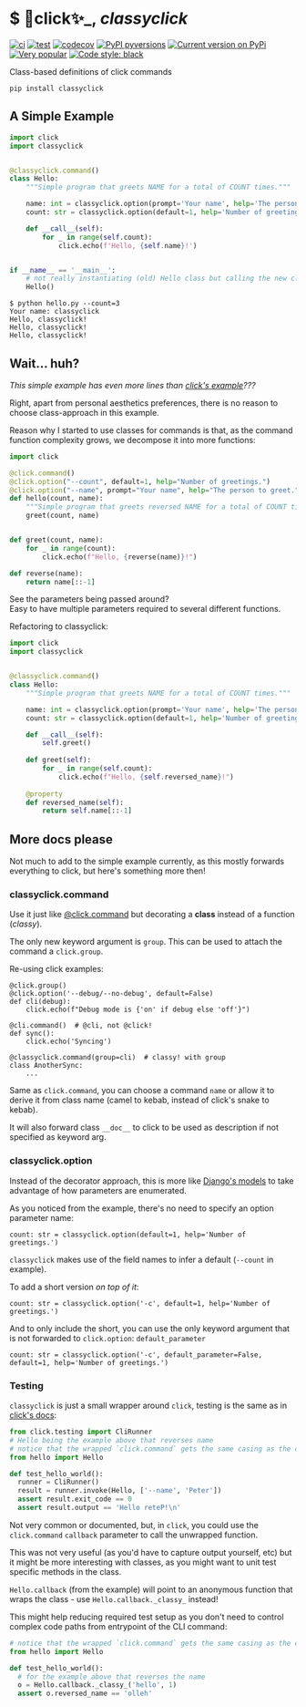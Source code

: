 # $ 🎩click✨_, _classyclick_

[![ci](https://github.com/fopina/classyclick/actions/workflows/publish-main.yml/badge.svg)](https://github.com/fopina/classyclick/actions/workflows/publish-main.yml)
[![test](https://github.com/fopina/classyclick/actions/workflows/test.yml/badge.svg)](https://github.com/fopina/classyclick/actions/workflows/test.yml)
[![codecov](https://codecov.io/github/fopina/classyclick/graph/badge.svg)](https://codecov.io/github/fopina/classyclick)
[![PyPI pyversions](https://img.shields.io/pypi/pyversions/classyclick.svg)](https://pypi.org/project/classyclick/)
[![Current version on PyPi](https://img.shields.io/pypi/v/classyclick)](https://pypi.org/project/classyclick/)
[![Very popular](https://img.shields.io/pypi/dm/classyclick)](https://pypistats.org/packages/classyclick)
[![Code style: black](https://img.shields.io/badge/code%20style-black-000000.svg)](https://github.com/psf/black)

Class-based definitions of click commands

```
pip install classyclick
```

## A Simple Example

```python
import click
import classyclick


@classyclick.command()
class Hello:
    """Simple program that greets NAME for a total of COUNT times."""

    name: int = classyclick.option(prompt='Your name', help='The person to greet.')
    count: str = classyclick.option(default=1, help='Number of greetings.')

    def __call__(self):
        for _ in range(self.count):
            click.echo(f'Hello, {self.name}!')


if __name__ == '__main__':
    # not really instantiating (old) Hello class but calling the new click-wrapping "Hello" function
    Hello()
```

```
$ python hello.py --count=3
Your name: classyclick
Hello, classyclick!
Hello, classyclick!
Hello, classyclick!
```

## Wait... huh?

_This simple example has even more lines than [click's example](https://github.com/pallets/click/blob/main/README.md#a-simple-example)???_

Right, apart from personal aesthetics preferences, there is no reason to choose class-approach in this example.

Reason why I started to use classes for commands is that, as the command function complexity grows, we decompose it into more functions:

```python
import click

@click.command()
@click.option("--count", default=1, help="Number of greetings.")
@click.option("--name", prompt="Your name", help="The person to greet.")
def hello(count, name):
    """Simple program that greets reversed NAME for a total of COUNT times."""
    greet(count, name)


def greet(count, name):
    for _ in range(count):
        click.echo(f"Hello, {reverse(name)}!")

def reverse(name):
    return name[::-1]
```

See the parameters being passed around?  
Easy to have multiple parameters required to several different functions.

Refactoring to classyclick:

```python
import click
import classyclick


@classyclick.command()
class Hello:
    """Simple program that greets NAME for a total of COUNT times."""

    name: int = classyclick.option(prompt='Your name', help='The person to greet.')
    count: str = classyclick.option(default=1, help='Number of greetings.')

    def __call__(self):
        self.greet()
    
    def greet(self):
        for _ in range(self.count):
            click.echo(f"Hello, {self.reversed_name}!")
    
    @property
    def reversed_name(self):
        return self.name[::-1]
```

## More docs please

Not much to add to the simple example currently, as this mostly forwards everything to click, but here's something more then!

### classyclick.command

Use it just like [@click.command](https://click.palletsprojects.com/en/stable/api/#click.command) but decorating a **class** instead of a function (*classy*).

The only new keyword argument is `group`. This can be used to attach the command a `click.group`.

Re-using click examples:

```
@click.group()
@click.option('--debug/--no-debug', default=False)
def cli(debug):
    click.echo(f"Debug mode is {'on' if debug else 'off'}")

@cli.command()  # @cli, not @click!
def sync():
    click.echo('Syncing')

@classyclick.command(group=cli)  # classy! with group
class AnotherSync:
    ...
```

Same as `click.command`, you can choose a command `name` or allow it to derive it from class name (camel to kebab, instead of click's snake to kebab).

It will also forward class `__doc__` to click to be used as description if not specified as keyword arg.

### classyclick.option

Instead of the decorator approach, this is more like [Django's models](https://docs.djangoproject.com/en/dev/topics/db/models/) to take advantage of how parameters are enumerated.

As you noticed from the example, there's no need to specify an option parameter name:

```
count: str = classyclick.option(default=1, help='Number of greetings.')
```

`classyclick` makes use of the field names to infer a default (`--count` in example).

To add a short version *on top of it*:

```
count: str = classyclick.option('-c', default=1, help='Number of greetings.')
```

And to only include the short, you can use the only keyword argument that is not forwarded to `click.option`: `default_parameter`

```
count: str = classyclick.option('-c', default_parameter=False, default=1, help='Number of greetings.')
```

### Testing

`classyclick` is just a small wrapper around `click`, testing is the same as in [click's docs](https://click.palletsprojects.com/en/stable/testing/#basic-testing):

```python
from click.testing import CliRunner
# Hello being the example above that reverses name
# notice that the wrapped `click.command` gets the same casing as the class
from hello import Hello

def test_hello_world():
  runner = CliRunner()
  result = runner.invoke(Hello, ['--name', 'Peter'])
  assert result.exit_code == 0
  assert result.output == 'Hello reteP!\n'
```

Not very common or documented, but, in `click`, you could use the `click.command` `callback` parameter to call the unwrapped function.  

This was not very useful (as you'd have to capture output yourself, etc) but it might be more interesting with classes, as you might want to unit test specific methods in the class.

`Hello.callback` (from the example) will point to an anonymous function that wraps the class - use `Hello.callback._classy_` instead!

This might help reducing required test setup as you don't need to control complex code paths from entrypoint of the CLI command:

```python
# notice that the wrapped `click.command` gets the same casing as the class
from hello import Hello

def test_hello_world():
  # for the example above that reverses the name
  o = Hello.callback._classy_('hello', 1)
  assert o.reversed_name == 'olleh'
```
